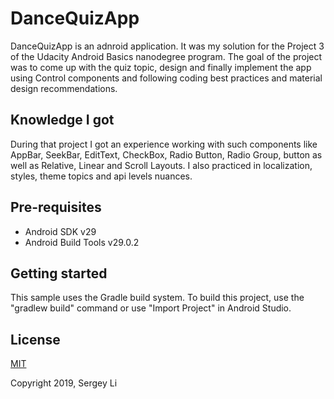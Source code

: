 # DanceQuizApp
DanceQuizApp is an adnroid application.
It was my solution for the Project 3 of the Udacity Android Basics nanodegree program.
The goal of the project was to come up with the quiz topic, design and finally implement the app using Control components and following coding best practices and material design recommendations.

## Knowledge I got
During that project I got an experience working with such components like AppBar, SeekBar, EditText, CheckBox, Radio Button, Radio Group, button as well as Relative, Linear and Scroll Layouts.
I also practiced in localization, styles, theme topics and api levels nuances.

## Pre-requisites
* Android SDK v29
* Android Build Tools v29.0.2

## Getting started
This sample uses the Gradle build system. To build this project, use the "gradlew build" command or use "Import Project" in Android Studio.

## License
[MIT](https://opensource.org/licenses/MIT)

Copyright 2019, Sergey Li

